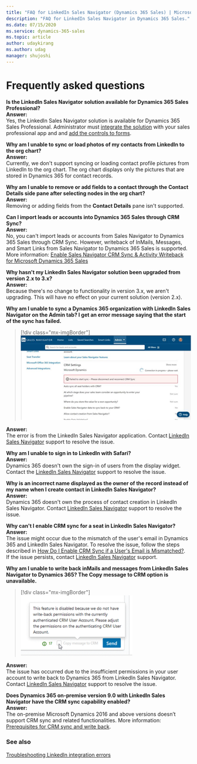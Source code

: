 ```yaml
---
title: "FAQ for LinkedIn Sales Navigator (Dynamics 365 Sales) | MicrosoftDocs"
description: "FAQ for LinkedIn Sales Navigator in Dynamics 365 Sales."
ms.date: 07/15/2020
ms.service: dynamics-365-sales
ms.topic: article
author: udaykirang
ms.author: udag
manager: shujoshi
---
```


# Frequently asked questions

**Is the LinkedIn Sales Navigator solution available for Dynamics 365 Sales Professional?**   
**Answer:**   
Yes, the LinkedIn Sales Navigator solution is available for Dynamics 365 Sales Professional. Administrator must [integrate the solution](integrate-sales-navigator.md) with your sales professional app and and [add the controls to forms](add-sales-navigator-controls-forms.md).   

<a name="sync-load-photos-linkedin"> </a>
**Why am I unable to sync or load photos of my contacts from LinkedIn to the org chart?**     
**Answer:**    
Currently, we don't support syncing or loading contact profile pictures from LinkedIn to the org chart. The org chart displays only the pictures that are stored in Dynamics 365 for contact records. 

<a name="add-remove-fields-contact-details"> </a>
**Why am I unable to remove or add fields to a contact through the Contact Details side pane after selecting nodes in the org chart?**      
**Answer:**     
Removing or adding fields from the **Contact Details** pane isn't supported.

<a name="import-leads-accounts-crm-sync"> </a>
**Can I import leads or accounts into Dynamics 365 Sales through CRM Sync?**     
**Answer:**     
No, you can't import leads or accounts from Sales Navigator to Dynamics 365 Sales through CRM Sync. However, writeback of InMails, Messages, and Smart Links from Sales Navigator to Dynamics 365 Sales is supported. More information: [Enable Sales Navigator CRM Sync & Activity Writeback for Microsoft Dynamics 365 Sales](https://business.linkedin.com/sales-solutions/sales-navigator-customer-hub/resources/ms-dynamics-sync-activity-writeback)    

<a name="upgrade-solution-2-to-3-version"> </a>
**Why hasn't my LinkedIn Sales Navigator solution been upgraded from version 2.x to 3.x?**    
**Answer:**     
Because there's no change to functionality in version 3.x, we aren't upgrading. This will have no effect on your current solution (version 2.x).    

<a name="unable-sync-d365-org-under-admin-tab-linkedin"> </a>
**Why am I unable to sync a Dynamics 365 organization with LinkedIn Sales Navigator on the Admin tab? I get an error message saying that the start of the sync has failed.**    
> [!div class="mx-imgBorder"]  
> ![Unable to sync a Dynamics 365 organization with LinkedIn Sales Navigator error message](media/faq-unable-sync-d365-lsn-error.png "Unable to sync Dynamics 365 organization with LinkedIn Sales Navigator error message")   

**Answer:**    
The error is from the LinkedIn Sales Navigator application. Contact [LinkedIn Sales Navigator](https://www.linkedin.com/help/sales-navigator/answer/a107028) support to resolve the issue. 

<a name="unable-log-in-to-linkedin-control"> </a>
**Why am I unable to sign in to LinkedIn with Safari?**     
**Answer:**    
Dynamics 365 doesn't own the sign-in of users from the display widget. Contact the [LinkedIn Sales Navigator](https://www.linkedin.com/help/sales-navigator/answer/a107028) support to resolve the issue.    

<a name="incorrect-owner-name-displayed"> </a>
**Why is an incorrect name displayed as the owner of the record instead of my name when I create contact in LinkedIn Sales Navigator?**    
**Answer:**     
Dynamics 365 doesn't own the process of contact creation in LinkedIn Sales Navigator. Contact [LinkedIn Sales Navigator](https://www.linkedin.com/help/sales-navigator/answer/a107028) support to resolve the issue. 

<a name="unable-enable-crm-sync-for-seat"> </a>
**Why can't I enable CRM sync for a seat in LinkedIn Sales Navigator?**    
**Answer:**    
The issue might occur due to the mismatch of the user's email in Dynamics 365 and LinkedIn Sales Navigator. To resolve the issue, follow the steps described in [How Do I Enable CRM Sync if a User's Email is Mismatched?](https://www.linkedin.com/help/sales-navigator/answer/a162746).     
If the issue persists, contact [LinkedIn Sales Navigator](https://www.linkedin.com/help/sales-navigator/answer/a107028) support.

<a name="unable-writeback-inmails"> </a>
**Why am I unable to write back inMails and messages from LinkedIn Sales Navigator to Dynamics 365? The Copy message to CRM option is unavailable.**     
> [!div class="mx-imgBorder"]  
> ![Copy message to CRM option unavailable](media/faq-unable-writeback-inmails-messages-error.png "Copy message to CRM option unavailable")   

**Answer:**     
The issue has occurred due to the insufficient permissions in your user account to write back to Dynamics 365 from LinkedIn Sales Navigator. Contact [LinkedIn Sales Navigator](https://www.linkedin.com/help/sales-navigator/answer/a107028) support to resolve the issue.

<a name="onprem-crm-sync-capability-enabled"> </a>
**Does Dynamics 365 on-premise version 9.0 with LinkedIn Sales Navigator have the CRM sync capability enabled?**    
**Answer:**     
The on-premise Microsoft Dynamics 2016 and above versions doesn’t support CRM sync and related functionalities. More information: [Prerequisites for CRM sync and write back](https://business.linkedin.com/sales-solutions/sales-navigator-customer-hub/resources/ms-dynamics-sync-activity-writeback#prerequisites).


### See also

[Troubleshooting LinkedIn integration errors](ts-linkedin-integration.md)
